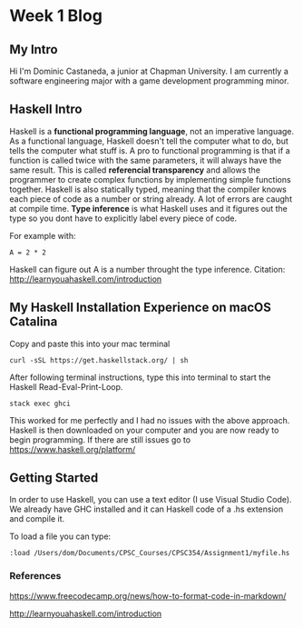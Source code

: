 # Week 1 Blog
## My Intro

Hi I'm Dominic Castaneda, a junior at Chapman University. I am currently a software engineering major with a game development programming minor.

## Haskell Intro

Haskell is a **functional programming language**, not an imperative language. As a functional language, Haskell doesn't tell the computer what to do, but tells the computer what stuff is. A pro to functional programming is that if a function is called twice with the same parameters, it will always have the same result. This is called **referencial transparency** and allows the programmer to create complex functions by implementing simple functions together. Haskell is also statically typed, meaning that the compiler knows each piece of code as a number or string already. A lot of errors are caught at compile time. **Type inference** is what Haskell uses and it figures out the type so you dont have to explicitly label every piece of code. 

For example with:
```
A = 2 * 2
```
Haskell can figure out A is a number throught the type inference.
Citation: http://learnyouahaskell.com/introduction

## My Haskell Installation Experience on macOS Catalina

Copy and paste this into your mac terminal

```
curl -sSL https://get.haskellstack.org/ | sh
```

After following terminal instructions, type this into terminal to start the Haskell Read-Eval-Print-Loop.

```
stack exec ghci
```

This worked for me perfectly and I had no issues with the above approach. Haskell is then downloaded on your computer and you are now ready to begin programming. If there are still issues go to https://www.haskell.org/platform/

## Getting Started

In order to use Haskell, you can use a text editor (I use Visual Studio Code). We already have GHC installed and it can Haskell code of a .hs extension and compile it. 

To load a file you can type:

```
:load /Users/dom/Documents/CPSC_Courses/CPSC354/Assignment1/myfile.hs 
```

### References
https://www.freecodecamp.org/news/how-to-format-code-in-markdown/

http://learnyouahaskell.com/introduction

